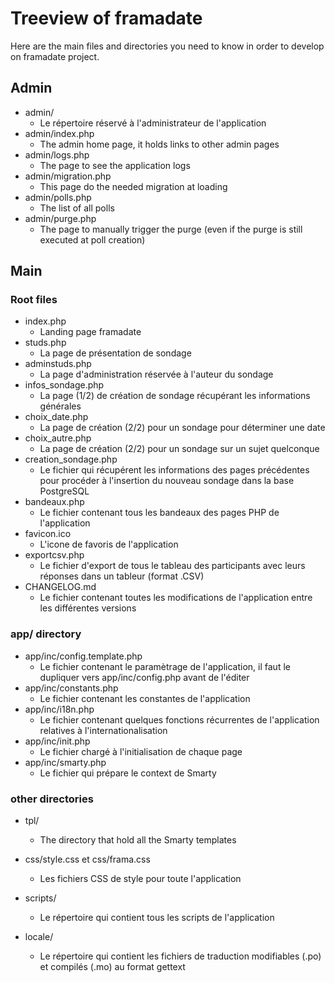 # Treeview of framadate

Here are the main files and directories you need to know in order to develop on framadate project.

## Admin

* admin/
    * Le répertoire réservé à l'administrateur de l'application
* admin/index.php
    * The admin home page, it holds links to other admin pages
* admin/logs.php
    * The page to see the application logs
* admin/migration.php
    * This page do the needed migration at loading
* admin/polls.php
    * The list of all polls
* admin/purge.php
    * The page to manually trigger the purge (even if the purge is still executed at poll creation)

## Main

### Root files

* index.php
    * Landing page framadate
* studs.php
    * La page de présentation de sondage
* adminstuds.php
    * La page d'administration réservée à l'auteur du sondage
* infos_sondage.php
    * La page (1/2) de création de sondage récupérant les informations générales
* choix_date.php
    * La page de création (2/2) pour un sondage pour déterminer une date
* choix_autre.php
    * La page de création (2/2) pour un sondage sur un sujet quelconque
* creation_sondage.php
    * Le fichier qui récupérent les informations des pages précédentes pour procéder à l'insertion du nouveau sondage dans la base PostgreSQL
* bandeaux.php
    * Le fichier contenant tous les bandeaux des pages PHP de l'application
* favicon.ico
    * L'icone de favoris de l'application
* exportcsv.php
    * Le fichier d'export de tous le tableau des participants avec leurs réponses dans un tableur (format .CSV)
* CHANGELOG.md
    * Le fichier contenant toutes les modifications de l'application entre les différentes versions

### app/ directory

* app/inc/config.template.php
    * Le fichier contenant le paramètrage de l'application, il faut le dupliquer vers app/inc/config.php avant de l'éditer
* app/inc/constants.php
    * Le fichier contenant les constantes de l'application
* app/inc/i18n.php
    * Le fichier contenant quelques fonctions récurrentes de l'application relatives à l'internationalisation
* app/inc/init.php
    * Le fichier chargé à l'initialisation de chaque page
* app/inc/smarty.php
    * Le fichier qui prépare le context de Smarty

### other directories

* tpl/
    * The directory that hold all the Smarty templates

* css/style.css et css/frama.css
    * Les fichiers CSS de style pour toute l'application

* scripts/
    * Le répertoire qui contient tous les scripts de l'application

* locale/
    * Le répertoire qui contient les fichiers de traduction modifiables (.po) et compilés (.mo) au format gettext
